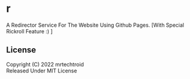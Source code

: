 # r
A Redirector Service For The Website Using Github Pages. [With Special Rickroll Feature :) ] 

## License
Copyright (C) 2022 mrtechtroid   
Released Under MIT License  